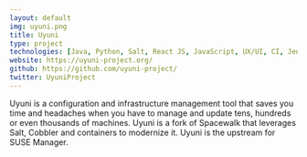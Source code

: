 ```yaml
---
layout: default
img: uyuni.png
title: Uyuni
type: project
technologies: [Java, Python, Salt, React JS, JavaScript, UX/UI, CI, Jenkins]
website: https://uyuni-project.org/
github: https://github.com/uyuni-project/
twitter: UyuniProject
---
```


Uyuni is a configuration and infrastructure management tool that saves you time and headaches when you have to manage and update tens, hundreds or even thousands of machines. Uyuni is a fork of Spacewalk that leverages Salt, Cobbler and containers to modernize it. Uyuni is the upstream for SUSE Manager.
